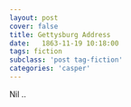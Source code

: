 ```yaml
---
layout: post
cover: false
title: Gettysburg Address
date:   1863-11-19 10:18:00
tags: fiction
subclass: 'post tag-fiction'
categories: 'casper'
---
```


Nil .. 
